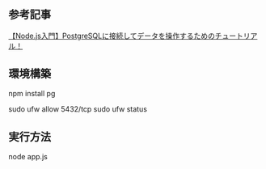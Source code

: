 # 
## 参考記事
[【Node.js入門】PostgreSQLに接続してデータを操作するためのチュートリアル！](https://www.sejuku.net/blog/81358)


## 環境構築

npm install pg


sudo ufw allow 5432/tcp
sudo ufw status

## 実行方法

node app.js

